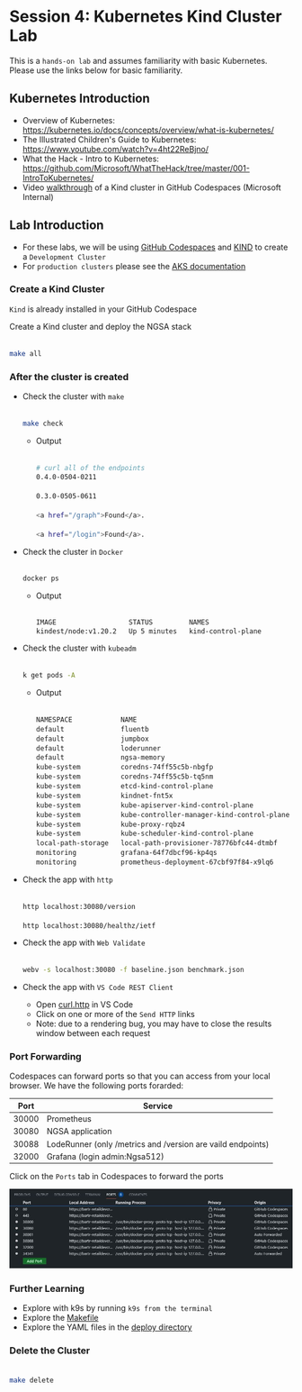 # Session 4: Kubernetes Kind Cluster Lab

This is a `hands-on lab` and assumes familiarity with basic Kubernetes. Please use the links below for basic familiarity.

## Kubernetes Introduction

- Overview of Kubernetes: <https://kubernetes.io/docs/concepts/overview/what-is-kubernetes/>
- The Illustrated Children's Guide to Kubernetes: <https://www.youtube.com/watch?v=4ht22ReBjno/>
- What the Hack - Intro to Kubernetes: <https://github.com/Microsoft/WhatTheHack/tree/master/001-IntroToKubernetes/>
- Video [walkthrough](https://msit.microsoftstream.com/video/5117a1ff-0400-85a8-40e1-f1eb81434a69?channelId=a60fa4ff-0400-85a8-733a-f1eb81fa8f8d) of a Kind cluster in GitHub Codespaces (Microsoft Internal)

## Lab Introduction

- For these labs, we will be using [GitHub Codespaces](https://github.com/features/codespaces) and [KIND](https://kind.sigs.k8s.io/) to create a `Development Cluster`
- For `production clusters` please see the [AKS documentation](https://docs.microsoft.com/en-us/azure/aks/)

### Create a Kind Cluster

`Kind` is already installed in your GitHub Codespace

Create a Kind cluster and deploy the NGSA stack

```bash

make all

```

### After the cluster is created

- Check the cluster with `make`

    ```bash

    make check

    ```

  - Output

    ```bash

    # curl all of the endpoints
    0.4.0-0504-0211

    0.3.0-0505-0611

    <a href="/graph">Found</a>.

    <a href="/login">Found</a>.

    ```

- Check the cluster in `Docker`

    ```bash

    docker ps

    ```

  - Output

    ```text

    IMAGE                  STATUS         NAMES
    kindest/node:v1.20.2   Up 5 minutes   kind-control-plane

    ```

- Check the cluster with `kubeadm`

    ```bash

    k get pods -A

    ```

  - Output

    ```bash

    NAMESPACE            NAME                                         READY   STATUS
    default              fluentb                                      1/1     Running
    default              jumpbox                                      1/1     Running
    default              loderunner                                   1/1     Running
    default              ngsa-memory                                  1/1     Running
    kube-system          coredns-74ff55c5b-nbgfp                      1/1     Running
    kube-system          coredns-74ff55c5b-tq5nm                      1/1     Running
    kube-system          etcd-kind-control-plane                      1/1     Running
    kube-system          kindnet-fnt5x                                1/1     Running
    kube-system          kube-apiserver-kind-control-plane            1/1     Running
    kube-system          kube-controller-manager-kind-control-plane   1/1     Running
    kube-system          kube-proxy-rqbz4                             1/1     Running
    kube-system          kube-scheduler-kind-control-plane            1/1     Running
    local-path-storage   local-path-provisioner-78776bfc44-dtmbf      1/1     Running
    monitoring           grafana-64f7dbcf96-kp4qs                     1/1     Running
    monitoring           prometheus-deployment-67cbf97f84-x9lq6       1/1     Running

    ```

- Check the app with `http`

    ```bash

    http localhost:30080/version

    http localhost:30080/healthz/ietf

    ```

- Check the app with `Web Validate`

    ```bash

    webv -s localhost:30080 -f baseline.json benchmark.json

    ```

- Check the app with `VS Code REST Client`
  - Open [curl.http](../curl.http) in VS Code
  - Click on one or more of the `Send HTTP` links
  - Note: due to a rendering bug, you may have to close the results window between each request

### Port Forwarding

Codespaces can forward ports so that you can access from your local browser. We have the following ports forarded:

Port | Service
---- | -------
30000 | Prometheus
30080 | NGSA application
30088 | LodeRunner (only /metrics and /version are vaild endpoints)
32000 | Grafana (login admin:Ngsa512)

Click on the `Ports` tab in Codespaces to forward the ports

![Forwarded Ports](./images/Codespaces-Ports.jpg)

### Further Learning

- Explore with k9s by running `k9s from the terminal`
- Explore the [Makefile](../Makefile)
- Explore the YAML files in the [deploy directory](../deploy)

### Delete the Cluster

```bash

make delete

```
